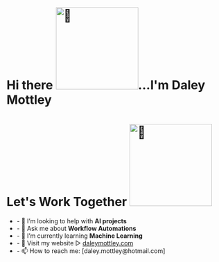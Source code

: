 
<div>
<h1>Hi there <img alt="👋" src="https://raw.githubusercontent.com/dmotts/dmotts/main/static/images/hi.gif" width="190" />...I'm Daley Mottley </h1>
  <div  align="left">
    <h1>Let's Work Together <img alt="🤝" src="https://raw.githubusercontent.com/dmotts/dmotts/main/static/images/handshake.gif" width="190" /></h1>
   <ul>
     <li>- 🤔 I’m looking to help with <strong>AI projects</strong></span></li>
     <li>- 💬 Ask me about <strong>Workflow Automations</strong></span></li>     
     <li>- 🌱 I’m currently learning <strong>Machine Learning</strong></li>
     <li>- 🔗 Visit my website ▻  <a href="https://dmotts.github.io/portfolio">daleymottley.com</a></li>
     <li>- 📫 How to reach me:  [daley.mottley@hotmail.com]</li>
   </ul>
  </div>
